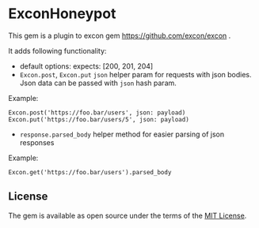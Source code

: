 # ExconHoneypot

This gem is a plugin to excon gem https://github.com/excon/excon .

It adds following functionality:

- default options: expects: [200, 201, 204]
- `Excon.post`, `Excon.put` `json` helper param for requests with json bodies. Json data can be passed with `json` hash param.

Example:

    Excon.post('https://foo.bar/users', json: payload)
    Excon.put('https://foo.bar/users/5', json: payload)

- `response.parsed_body` helper method for easier parsing of json responses

Example:

    Excon.get('https://foo.bar/users').parsed_body

## License

The gem is available as open source under the terms of the [MIT License](https://opensource.org/licenses/MIT).
